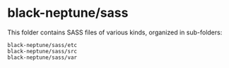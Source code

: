# black-neptune/sass

This folder contains SASS files of various kinds, organized in sub-folders:

    black-neptune/sass/etc
    black-neptune/sass/src
    black-neptune/sass/var
